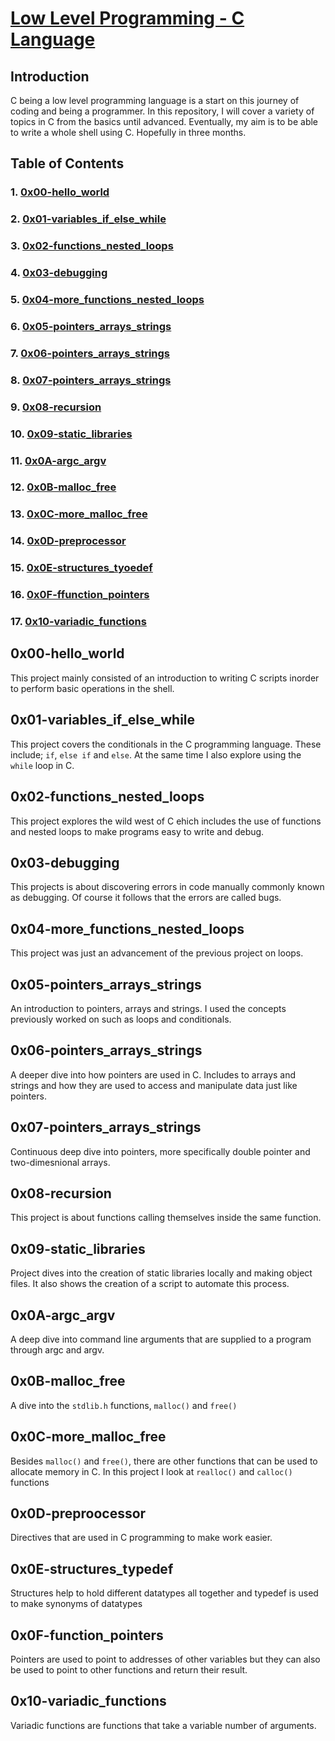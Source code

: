 # <ins>Low Level Programming - C Language</ins>

## Introduction

C being a low level programming language is a start on this journey of coding and being a programmer. In this repository, I will cover a variety of topics in C from the basics until advanced. Eventually, my aim is to be able to write a whole shell using C. Hopefully in three months. 

## Table of Contents

### 1. [0x00-hello_world](https://github.com/mwambajoakim/alx-low_level_programming/tree/master/0x00-hello_world)

### 2. [0x01-variables_if_else_while](https://github.com/mwambajoakim/alx-low_level_programming/tree/master/0x01-variables_if_else_while)

### 3. [0x02-functions_nested_loops](https://github.com/mwambajoakim/alx-low_level_programming/tree/master/0x02-functions_nested_loops)

### 4. [0x03-debugging](https://github.com/mwambajoakim/alx-low_level_programming/tree/master/0x03-debugging)

### 5. [0x04-more_functions_nested_loops](https://github.com/mwambajoakim/alx-low_level_programming/tree/master/0x04-more_functions_nested_loops)

### 6. [0x05-pointers_arrays_strings](https://github.com/mwambajoakim/alx-low_level_programming/tree/master/0x05-pointers_arrays_strings)

### 7. [0x06-pointers_arrays_strings](https://github.com/mwambajoakim/alx-low_level_programming/tree/master/0x06-pointers_arrays_strings)

### 8. [0x07-pointers_arrays_strings](https://github.com/mwambajoakim/alx-low_level_programming/tree/master/0x07-pointers_arrays_strings)

### 9. [0x08-recursion](https://github.com/mwambajoakim/alx-low_level_programming/tree/master/0x08-recursion)

### 10. [0x09-static_libraries](https://github.com/mwambajoakim/alx-low_level_programming/tree/master/0x09-static_libraries)

### 11. [0x0A-argc_argv](https://github.com/mwambajoakim/alx-low_level_programming/tree/master/0x0A-argc_argv)

### 12. [0x0B-malloc_free](https://github.com/mwambajoakim/alx-low_level_programming/tree/master/0x0B-malloc_free)

### 13. [0x0C-more_malloc_free](https://github.com/mwambajoakim/alx-low_level_programming/tree/master/0x0C-more_malloc_free)

### 14. [0x0D-preprocessor](https://github.com/mwambajoakim/alx-low_level_programming/tree/master/0x0D-preprocessor)

### 15. [0x0E-structures_tyoedef](https://github.com/mwambajoakim/alx-low_level_programming/tree/master/0x0E-structures_typedef)

### 16. [0x0F-ffunction_pointers](https://github.com/mwambajoakim/alx-low_level_programming/tree/master/0x0F-function_pointers)

### 17. [0x10-variadic_functions](https://github.com/mwambajoakim/alx-low_level_programming/tree/master/0x10-variadic_functions)

## 0x00-hello_world
This project mainly consisted of an introduction to writing C scripts inorder to perform basic operations in the shell.

## 0x01-variables_if_else_while
This project covers the conditionals in the C programming language. These include; `if`, `else if` and `else`. At the same time I also explore using the `while` loop in C.

## 0x02-functions_nested_loops
This project explores the wild west of C ehich includes the use of functions and nested loops to make programs easy to write and debug.

## 0x03-debugging
This projects is about discovering errors in code manually commonly known as debugging. Of course it follows that the errors are called bugs.

## 0x04-more_functions_nested_loops
This project was just an advancement of the previous project on loops.

## 0x05-pointers_arrays_strings
An introduction to pointers, arrays and strings. I used the concepts previously worked on such as loops and conditionals.

## 0x06-pointers_arrays_strings
A deeper dive into how pointers are used in C. Includes to arrays and strings and how they are used to access and manipulate data just like pointers.

## 0x07-pointers_arrays_strings
Continuous deep dive into pointers, more specifically double pointer and two-dimesnional arrays.

## 0x08-recursion
This project is about functions calling themselves inside the same function.

## 0x09-static_libraries
Project dives into the creation of static libraries locally and making object files. It also shows the creation of a script to automate this process.

## 0x0A-argc_argv
A deep dive into command line arguments that are supplied to a program through argc and argv.

## 0x0B-malloc_free
A dive into the `stdlib.h` functions, `malloc()` and `free()`

## 0x0C-more_malloc_free
Besides `malloc()` and `free()`, there are other functions that can be used to allocate memory in C. In this project I look at `realloc()` and `calloc()` functions

## 0x0D-preproocessor
Directives that are used in C programming to make work easier.

## 0x0E-structures_typedef
Structures help to hold different datatypes all together and typedef is used to make synonyms of datatypes

## 0x0F-function_pointers
Pointers are used to point to addresses of other variables but they can also be used to point to other functions and return their result.

## 0x10-variadic_functions
Variadic functions are functions that take a variable number of arguments.
